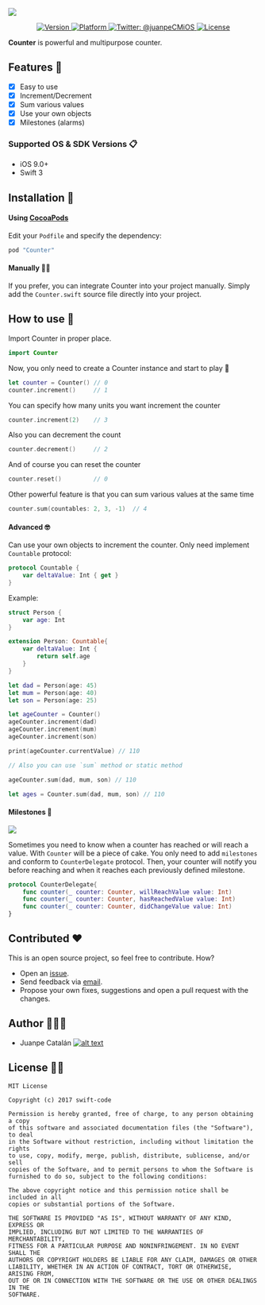 ![](http://cdn.juanpecatalan.com/images/github/Counter/counter_header_v1.jpg)

<p align="center">
<a href="http://cocoapods.org/pods/Counter">
  <img src="https://img.shields.io/cocoapods/v/Counter.svg?style=flat" alt="Version" />
</a>
<a href="http://cocoapods.org/pods/Counter">
  <img src="https://img.shields.io/cocoapods/p/Counter.svg?style=flat" alt="Platform" />
</a>
<a href="https://twitter.com/juanpeCMiOS">
        <img src="https://img.shields.io/badge/contact-@juanpeCMiOS-blue.svg?style=flat" alt="Twitter: @juanpeCMiOS" />
    </a>
<a href="https://opensource.org/licenses/MIT">
  <img src="https://img.shields.io/badge/License-MIT-yellow.svg" alt="License" />
</a>
</p>

**Counter**  is powerful and multipurpose counter.

## Features 🚀

- [x] Easy to use
- [x] Increment/Decrement
- [x] Sum various values
- [x] Use your own objects
- [x] Milestones (alarms)

### Supported OS & SDK Versions 📋

* iOS 9.0+
* Swift 3

## Installation 📲

#### Using [CocoaPods](https://cocoapods.org)

Edit your `Podfile` and specify the dependency:

```ruby
pod "Counter"
```

#### Manually 💪🏼

  If you prefer, you can integrate Counter into your project manually. Simply add the `Counter.swift` source file directly into your project.

## How to use 🐒

Import Counter in proper place.
```swift
import Counter
```
Now, you only need to create a Counter instance and start to play 🙂

```swift
let counter = Counter() // 0
counter.increment()     // 1
```

You can specify how many units you want increment the counter

```swift
counter.increment(2)    // 3
```

Also you can decrement the count

```swift
counter.decrement()     // 2
```

And of course you can reset the counter

```swift
counter.reset()         // 0
```

Other powerful feature is that you can sum various values at the same time

```swift
counter.sum(countables: 2, 3, -1)  // 4
```

#### Advanced 🤓

Can use your own objects to increment the counter. Only need implement `Countable` protocol:

```swift
protocol Countable {
    var deltaValue: Int { get }
}
```

Example:

```swift
struct Person {
    var age: Int
}

extension Person: Countable{
    var deltaValue: Int {
        return self.age
    }
}

let dad = Person(age: 45)
let mum = Person(age: 40)
let son = Person(age: 25)

let ageCounter = Counter()
ageCounter.increment(dad)
ageCounter.increment(mum)
ageCounter.increment(son)

print(ageCounter.currentValue) // 110

// Also you can use `sum` method or static method

ageCounter.sum(dad, mum, son) // 110

let ages = Counter.sum(dad, mum, son) // 110

```

#### Milestones 🔔

![](http://cdn.juanpecatalan.com/images/github/Counter/milestone.png)

Sometimes you need to know when a counter has reached or will reach a value. With `Counter` will be a piece of cake.
You only need to add `milestones` and conform to `CounterDelegate` protocol. Then, your counter will notify you before reaching and when it reaches each previously defined milestone.

```swift
protocol CounterDelegate{
    func counter(_ counter: Counter, willReachValue value: Int)
    func counter(_ counter: Counter, hasReachedValue value: Int)
    func counter(_ counter: Counter, didChangeValue value: Int)
}
```

## Contributed ❤️
This is an open source project, so feel free to contribute. How?
- Open an [issue](https://github.com/Juanpe/Counter/issues/new).
- Send feedback via [email](mailto://juanpecatalan.com).
- Propose your own fixes, suggestions and open a pull request with the changes.

## Author 👨🏻‍💻
[1.1]: http://i.imgur.com/tXSoThF.png
[1]: http://www.twitter.com/juanpecmios

* Juanpe Catalán [![alt text][1.1]][1]

## License 👮🏻

```
MIT License

Copyright (c) 2017 swift-code

Permission is hereby granted, free of charge, to any person obtaining a copy
of this software and associated documentation files (the "Software"), to deal
in the Software without restriction, including without limitation the rights
to use, copy, modify, merge, publish, distribute, sublicense, and/or sell
copies of the Software, and to permit persons to whom the Software is
furnished to do so, subject to the following conditions:

The above copyright notice and this permission notice shall be included in all
copies or substantial portions of the Software.

THE SOFTWARE IS PROVIDED "AS IS", WITHOUT WARRANTY OF ANY KIND, EXPRESS OR
IMPLIED, INCLUDING BUT NOT LIMITED TO THE WARRANTIES OF MERCHANTABILITY,
FITNESS FOR A PARTICULAR PURPOSE AND NONINFRINGEMENT. IN NO EVENT SHALL THE
AUTHORS OR COPYRIGHT HOLDERS BE LIABLE FOR ANY CLAIM, DAMAGES OR OTHER
LIABILITY, WHETHER IN AN ACTION OF CONTRACT, TORT OR OTHERWISE, ARISING FROM,
OUT OF OR IN CONNECTION WITH THE SOFTWARE OR THE USE OR OTHER DEALINGS IN THE
SOFTWARE.
```

